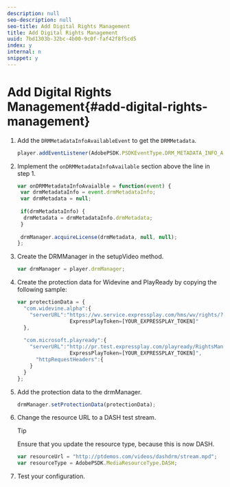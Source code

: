```yaml
---
description: null
seo-description: null
seo-title: Add Digital Rights Management
title: Add Digital Rights Management
uuid: 7bd1303b-32bc-4b00-9c0f-faf42f8f5cd5
index: y
internal: n
snippet: y
---
```


# Add Digital Rights Management{#add-digital-rights-management}

1. Add the `DRMMetadataInfoAvailableEvent` to get the `DRMMetadata`.

   ```js
   player.addEventListener(AdobePSDK.PSDKEventType.DRM_METADATA_INFO_AVAILABLE, onDRMMetadataInfoAvaialble);
   ```

1. Implement the `onDRMMetadataInfoAvailable` section above the line in step 1.

   ```js
   var onDRMMetadataInfoAvaialble = function(event) { 
    var drmMetadataInfo = event.drmMetadataInfo; 
    var drmMetadata = null; 
    
    if(drmMetadataInfo) { 
     drmMetadata = drmMetadataInfo.drmMetadata; 
    } 
    
    drmManager.acquireLicense(drmMetadata, null, null); 
   };
   ```

1. Create the DRMManager in the setupVideo method.

   ```js
   var drmManager = player.drmManager;
   ```

1. Create the protection data for Widevine and PlayReady by copying the following sample:

   ```js
   var protectionData = { 
     "com.widevine.alpha":{ 
       "serverURL":"https://wv.service.expressplay.com/hms/wv/rights/? 
                    ExpressPlayToken=[YOUR_EXPRESSPLAY_TOKEN]"  
     }, 
    
     "com.microsoft.playready":{ 
       "serverURL":"http://pr.test.expressplay.com/playready/RightsManager.asmx? 
                    ExpressPlayToken=[YOUR_EXPRESSPLAY_TOKEN]", 
         "httpRequestHeaders":{ 
       } 
     } 
   };
   ```

1. Add the protection data to the drmManager.

   ```js
   drmManager.setProtectionData(protectionData);
   ```

1. Change the resource URL to a DASH test stream.

   >[!TIP]
   >
   >Ensure that you update the resource type, because this is now DASH.

   ```js
   var resourceUrl = "http://ptdemos.com/videos/dashdrm/stream.mpd"; 
   var resourceType = AdobePSDK.MediaResourceType.DASH;
   ```

1. Test your configuration.
